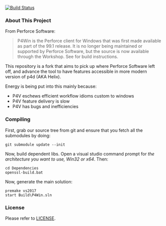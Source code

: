 [![Build Status](https://ci.appveyor.com/api/projects/status/github/gorlak/P4Win?branch=master&svg=true)](https://ci.appveyor.com/project/GeoffEvans/p4win)

### About This Project

From Perforce Software:

> P4Win is the Perforce client for Windows that was first made available as part of the 99.1 release. It is no longer being maintained or supported by Perforce Software, but the source is now available through the Workshop. See for build instructions.

This repository is a fork that aims to pick up where Perforce Software left off, and advance the tool to have features accessible in more modern version of p4d (AKA Helix).

Energy is being put into this mainly because:
* P4V eschews efficient workflow idioms custom to windows
* P4V feature delivery is slow
* P4V has bugs and inefficiencies

### Compiling

First, grab our source tree from git and ensure that you fetch all the submodules by doing:

    git submodule update --init

Now, build dependent libs. Open a visual studio command prompt for _the architecture you want to use, Win32 or x64_.  Then:

    cd Dependencies
    openssl-build.bat

Now, generate the main solution:

    premake vs2017
    start Build\P4Win.sln

### License

Please refer to
[LICENSE](LICENSE.md).
